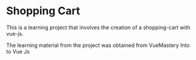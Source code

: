 # Shopping Cart

This is a learning project that involves the creation of a shopping-cart with vue-js.

The learning material from the project was obtained from VueMastery Into to Vue Js